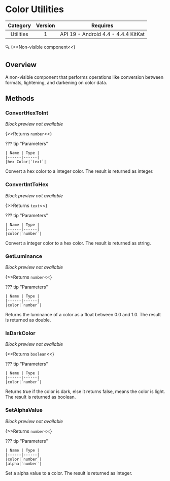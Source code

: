 # Color Utilities

| Category | Version | Requires |
|:--------:|:-------:|:--------:|
|Utilities|1|API 19 - Android 4.4 - 4.4.4 KitKat|

:mag: {>>Non-visible component<<}

## Overview

A non-visible component that performs operations like conversion between formats, lightening, and darkening on color data.

## Methods

### ConvertHexToInt

_Block preview not available_

{>>Returns `number`<<}

??? tip "Parameters"

    | Name | Type |
    |------|------|
    |hex Color|`text`|


Convert a hex color to a integer color. The result is returned as integer.

### ConvertIntToHex

_Block preview not available_

{>>Returns `text`<<}

??? tip "Parameters"

    | Name | Type |
    |------|------|
    |color|`number`|


Convert a integer color to a hex color. The result is returned as string.

### GetLuminance

_Block preview not available_

{>>Returns `number`<<}

??? tip "Parameters"

    | Name | Type |
    |------|------|
    |color|`number`|


Returns the luminance of a color as a float between 0.0 and 1.0. The result is returned as double.

### IsDarkColor

_Block preview not available_

{>>Returns `boolean`<<}

??? tip "Parameters"

    | Name | Type |
    |------|------|
    |color|`number`|


Returns true if the color is dark, else it returns false, means the color is light. The result is returned as boolean.

### SetAlphaValue

_Block preview not available_

{>>Returns `number`<<}

??? tip "Parameters"

    | Name | Type |
    |------|------|
    |color|`number`|
    |alpha|`number`|


Set a alpha value to a color. The result is returned as integer.